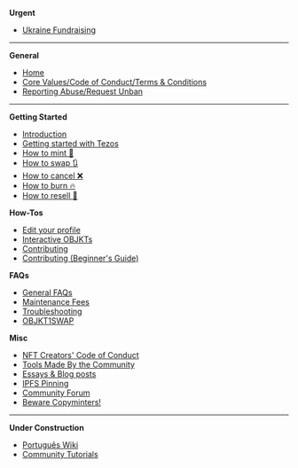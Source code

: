**Urgent**
* [Ukraine Fundraising](Ukranian-Fundraising)
---
**General**
* [Home](https://github.com/teia-community/teia-docs/wiki)
* [Core Values/Code of Conduct/Terms & Conditions](https://github.com/teia-community/teia-docs/wiki/Core-Values-Code-of-Conduct-Terms-and-Conditions)
* [Reporting Abuse/Request Unban](https://github.com/teia-community/teia-docs/wiki/Reporting-Abuse-Requesting-Unban-on-the-Marketplace)

---
**Getting Started**
* [Introduction](https://github.com/teia-community/teia-docs/wiki/Introduction)
* [Getting started with Tezos](https://github.com/teia-community/teia-docs/wiki/Getting-Started-with-Tezos)
* [How to mint 🌿](https://github.com/teia-community/teia-docs/wiki/How-to-mint-🌿)
* [How to swap 🔃](https://github.com/teia-community/teia-docs/wiki/How-to-swap-🔃)
* [How to cancel ❌](https://github.com/teia-community/teia-docs/wiki/How-to-cancel-❌)
* [How to burn 🔥](https://github.com/teia-community/teia-docs/wiki/How-to-burn-🔥)
* [How to resell 🏪](https://github.com/teia-community/teia-docs/wiki/How-to-resell-🏪)

**How-Tos**
* [Edit your profile](https://github.com/teia-community/teia-docs/wiki/Edit-your-profile)
* [Interactive OBJKTs](https://github.com/teia-community/teia-docs/wiki/Interactive-OBJKTs)
* [Contributing](https://github.com/teia-community/teia-docs/wiki/Contributing)
* [Contributing (Beginner's Guide)](https://github.com/teia-community/teia-docs/wiki/Contributing-Beginners-Guide)

**FAQs**
* [General FAQs](https://github.com/teia-community/teia-docs/wiki/General)
* [Maintenance Fees](https://github.com/teia-community/teia-docs/wiki/Maintenance-fees)
* [Troubleshooting](https://github.com/teia-community/teia-docs/wiki/Troubleshooting)
* [OBJKT1SWAP](https://github.com/teia-community/teia-docs/wiki/OBJKTV1SWAP-migration-to-v2)

**Misc**
* [NFT Creators' Code of Conduct](https://github.com/teia-community/teia-docs/wiki/NFT-Creators-Code-of-Conduct)
* [Tools Made By the Community](https://github.com/teia-community/teia-docs/wiki/Tools-made-by-the-community)
* [Essays & Blog posts](https://github.com/teia-community/teia-docs/wiki/Essays-blogs)
* [IPFS Pinning](https://github.com/teia-community/teia-docs/wiki/IPFS-pinning)
* [Community Forum](https://github.com/teia-community/teia-docs/wiki/Community-Forum)
* [Beware Copyminters!](https://github.com/teia-community/teia-docs/wiki/Beware-copyminters!)

---
**Under Construction**

* [Português Wiki](https://github.com/teia-community/teia-docs/wiki/Home-pt-BR)
* [Community Tutorials](https://github.com/teia-community/teia-docs/wiki/Community-tutorials)
